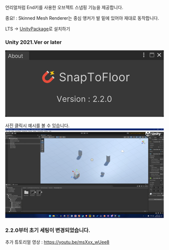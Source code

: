 언리얼처럼 End키를 사용한 오브젝트 스냅핑 기능을 제공합니다.

중요! : Skinned Mesh Renderer는 중심 앵커가 발 밑에 있어야 재대로 동작합니다.

LTS -> [UnityPackage](https://github.com/NK-Studio/UnitySnapToFloor/releases)로 설치하기

### Unity 2021.Ver or later

![세팅창 이미지](Image~/example-settings.png)

사진 클릭시 예시를 볼 수 있습니다.
[![미리보기 영상](Image~/preview.png)](https://www.youtube.com/watch?v=fc7Md2kuvP8&t=5s)

### 2.2.0부터 초기 세팅이 변경되었습니다.
추가 튜토리얼 영상 : https://youtu.be/msXxx_wUee8

